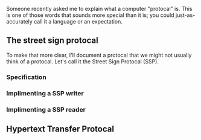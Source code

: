 
Someone recently asked me to explain what a computer "protocal" is.
This is one of those words that sounds more special than it is; you
could just-as-accurately call it a language or an expectation.

## The street sign protocal 
To make that more clear, I'll document a protocal that we might not
usually think of a protocal. Let's call it the Street Sign Protocal (SSP).

### Specification

### Implimenting a SSP writer

### Implimenting a SSP reader





## Hypertext Transfer Protocal


## 

